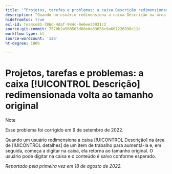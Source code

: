 ```yaml
---
title: '“Projetos, tarefas e problemas: a caixa Descrição redimensionada volta ao tamanho original”'
description: “Quando um usuário redimensiona a caixa Descrição na área de detalhes de um item de trabalho para aumentá-la e, em seguida, começa a digitar na caixa, ela retorna ao tamanho original. O usuário pode digitar na caixa e o conteúdo é salvo conforme esperado.”
hidefromtoc: true
exl-id: fea4ce81-786d-4daf-944c-9e6ee23931c2
source-git-commit: 7570b2a560505d66e0e83656c9a601226998c11c
workflow-type: ht
source-wordcount: '126'
ht-degree: 100%

---
```


# Projetos, tarefas e problemas: a caixa [!UICONTROL Descrição] redimensionada volta ao tamanho original

>[!NOTE]
>
> Esse problema foi corrigido em 9 de setembro de 2022.

Quando um usuário redimensiona a caixa [!UICONTROL Descrição] na área de [!UICONTROL detalhes] de um item de trabalho para aumentá-la e, em seguida, começa a digitar na caixa, ela retorna ao tamanho original. O usuário pode digitar na caixa e o conteúdo é salvo conforme esperado.

_Reportado pela primeira vez em 18 de agosto de 2022._
